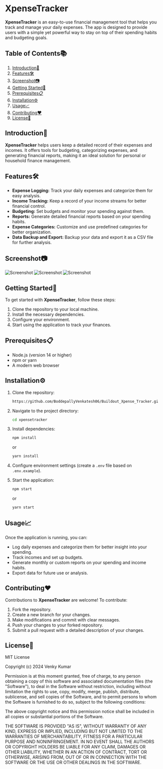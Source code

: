# XpenseTracker

**XpenseTracker** is an easy-to-use financial management tool that helps you track and manage your daily expenses. The app is designed to provide users with a simple yet powerful way to stay on top of their spending habits and budgeting goals.

## Table of Contents📚

1. [Introduction🚀](#introduction)
2. [Features🛠️](#features)
3. [Screenshot📷](#screenshot)
4. [Getting Started🎯](#getting-started)
5. [Prerequisites📋](#prerequisites)
6. [Installation⚙️](#installation)
7. [Usage📈](#usage)
8. [Contributing❤️](#contributing)
9. [License📝](#license)

## Introduction🚀

**XpenseTracker** helps users keep a detailed record of their expenses and incomes. It offers tools for budgeting, categorizing expenses, and generating financial reports, making it an ideal solution for personal or household finance management.

## Features🛠️

- **Expense Logging:** Track your daily expenses and categorize them for easy analysis.
- **Income Tracking:** Keep a record of your income streams for better financial control.
- **Budgeting:** Set budgets and monitor your spending against them.
- **Reports:** Generate detailed financial reports based on your spending habits.
- **Expense Categories:** Customize and use predefined categories for better organization.
- **Data Backup and Export:** Backup your data and export it as a CSV file for further analysis.

## Screenshot📷

![Screenshot](https://cdn-images.imagevenue.com/b6/81/bc/ME19351L_o.png)
![Screenshot](https://cdn-images.imagevenue.com/57/65/01/ME19351M_o.png)
![Screenshot](https://cdn-images.imagevenue.com/4b/b0/ba/ME19351N_o.png)

## Getting Started🎯

To get started with **XpenseTracker**, follow these steps:

1. Clone the repository to your local machine.
2. Install the necessary dependencies.
3. Configure your environment.
4. Start using the application to track your finances.

## Prerequisites📋

- Node.js (version 14 or higher)
- npm or yarn
- A modern web browser

## Installation⚙️

1. Clone the repository:
   ```bash
   https://github.com/BoddepallyVenkatesh06/Buildout_Xpense_Tracker.git
   ```

2. Navigate to the project directory:
   ```bash
   cd xpensetracker
   ```

3. Install dependencies:
   ```bash
   npm install
   ```
   or
   ```bash
   yarn install
   ```

4. Configure environment settings (create a `.env` file based on `.env.example`).

5. Start the application:
   ```bash
   npm start
   ```
   or
   ```bash
   yarn start
   ```

## Usage📈

Once the application is running, you can:

- Log daily expenses and categorize them for better insight into your spending.
- Track incomes and set up budgets.
- Generate monthly or custom reports on your spending and income habits.
- Export data for future use or analysis.

## Contributing❤️

Contributions to **XpenseTracker** are welcome! To contribute:

1. Fork the repository.
2. Create a new branch for your changes.
3. Make modifications and commit with clear messages.
4. Push your changes to your forked repository.
5. Submit a pull request with a detailed description of your changes.

## License📝

MIT License

Copyright (c) 2024 Venky Kumar

Permission is at this moment granted, free of charge, to any person obtaining a copy
of this software and associated documentation files (the "Software"), to deal
in the Software without restriction, including without limitation the rights
to use, copy, modify, merge, publish, distribute, sublicense, and sell
copies of the Software, and to permit persons to whom the Software is
furnished to do so, subject to the following conditions:

The above copyright notice and this permission notice shall be included in all
copies or substantial portions of the Software.

THE SOFTWARE IS PROVIDED "AS IS", WITHOUT WARRANTY OF ANY KIND, EXPRESS OR
IMPLIED, INCLUDING BUT NOT LIMITED TO THE WARRANTIES OF MERCHANTABILITY,
FITNESS FOR A PARTICULAR PURPOSE AND NONINFRINGEMENT. IN NO EVENT SHALL THE
AUTHORS OR COPYRIGHT HOLDERS BE LIABLE FOR ANY CLAIM, DAMAGES OR OTHER
LIABILITY, WHETHER IN AN ACTION OF CONTRACT, TORT OR OTHERWISE, ARISING FROM,
OUT OF OR IN CONNECTION WITH THE SOFTWARE OR THE USE OR OTHER DEALINGS IN THE
SOFTWARE.
